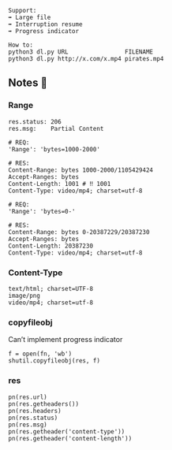 ```
Support:
➡️ Large file
➡️ Interruption resume
➡️ Progress indicator

How to:
python3 dl.py URL                FILENAME
python3 dl.py http://x.com/x.mp4 pirates.mp4
```

## Notes 📝 

### Range
```
res.status: 206
res.msg:    Partial Content

# REQ:
'Range': 'bytes=1000-2000'

# RES:
Content-Range: bytes 1000-2000/1105429424
Accept-Ranges: bytes
Content-Length: 1001 # ‼️ 1001
Content-Type: video/mp4; charset=utf-8

# REQ:
'Range': 'bytes=0-'

# RES:
Content-Range: bytes 0-20387229/20387230
Accept-Ranges: bytes
Content-Length: 20387230
Content-Type: video/mp4; charset=utf-8
```

### Content-Type
```
text/html; charset=UTF-8
image/png
video/mp4; charset=utf-8
```

### copyfileobj
Can’t implement progress indicator
```
f = open(fn, 'wb')
shutil.copyfileobj(res, f)
```

### res
```
pn(res.url)
pn(res.getheaders())
pn(res.headers)
pn(res.status)
pn(res.msg)
pn(res.getheader('content-type'))
pn(res.getheader('content-length'))
```

